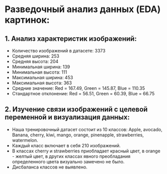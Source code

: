 # Разведочный анализ данных (EDA) картинок:

## 1. **Анализ характеристик изображений:**
- Количество изображений в датасете:  3373
- Cредняя ширина: 253
- Cредняя высота: 204
- Минимальная ширина: 139
- Минимальная высота: 111
- Максимальная ширина: 453
- Максимальная высота: 363
- Средние значение: Red = 167.49, Green = 145.87, Blue = 110.35
- Стандартное отклонение: Red = 56.51, Green = 60.39, Blue = 66.75

## 2. Изучение связи изображений с целевой переменной и визуализация данных:

- Наша тренировочный датасет состоит из 10 классов: Apple, avocado, Banana, cherry, kiwi, mango, orange, pinenapple, strawberries, watermelon. 
- Каждый класс включает в себя 210 изображений.
- В классах cherry и strawberries приобладает красный цвет, в orange - желтый цвет, в других классах явного преобладания определенного цвета визуально замечено не было.
- Дисбаланса классов не выявлено. 



		 	
